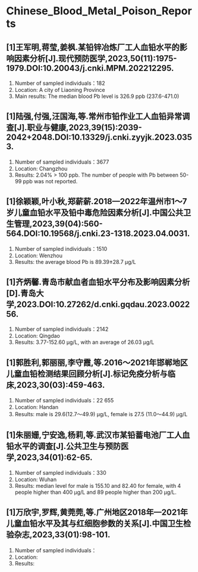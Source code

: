 # Chinese_Blood_Metal_Poison_Reports
## [1]王军明,蒋莹,姜枫.某铅锌冶炼厂工人血铅水平的影响因素分析[J].现代预防医学,2023,50(11):1975-1979.DOI:10.20043/j.cnki.MPM.202212295.
1. Number of sampled individuals：182
2. Location: A city of Liaoning Province
3. Main results: The median blood Pb level is 326.9 ppb (237.6-471.0)
## [1]陆强,付强,汪国海,等.常州市铅作业工人血铅异常调查[J].职业与健康,2023,39(15):2039-2042+2048.DOI:10.13329/j.cnki.zyyjk.2023.0353.
1. Number of sampled individuals：3677
2. Location: Changzhou
3. Results: 2.04% > 100 ppb. The number of people with Pb between 50-99 ppb was not reported.
## [1]徐颖颖,叶小秋,郑薪薪.2018—2022年温州市1～7岁儿童血铅水平及铅中毒危险因素分析[J].中国公共卫生管理,2023,39(04):560-564.DOI:10.19568/j.cnki.23-1318.2023.04.0031.
1. Number of sampled individuals：1510
2. Location: Wenzhou
3. Results: the average blood Pb is 89.39±28.7 μg/L
## [1]齐炳馨.青岛市献血者血铅水平分布及影响因素分析[D].青岛大学,2023.DOI:10.27262/d.cnki.gqdau.2023.002256.
1. Number of sampled individuals：2142
2. Location: Qingdao
3. Results: 3.77-152.60 μg/L, with an average of 26.03 μg/L
## [1]郭胜利,郭丽丽,李守霞,等.2016～2021年邯郸地区儿童血铅检测结果回顾分析[J].标记免疫分析与临床,2023,30(03):459-463.
1. Number of sampled individuals：22 655
2. Location: Handan
3. Results: male is 29.6(12.7～49.9) μg/L, female is 27.5 (11.0～44.9) μg/L
## [1]朱丽姗,宁安逸,杨莉,等.武汉市某铅蓄电池厂工人血铅水平的调查[J].公共卫生与预防医学,2023,34(01):62-65.
1. Number of sampled individuals：330
2. Location: Wuhan
3. Results: median level for male is 155.10 and 82.40 for female, with 4 people higher than 400 μg/L and 89 people higher than 200 μg/L.
##  [1]万欣宇,罗辉,黄莞莞,等.广州地区2018年—2021年儿童血铅水平及其与红细胞参数的关系[J].中国卫生检验杂志,2023,33(01):98-101.
1. Number of sampled individuals：
2. Location:
3. Results:

